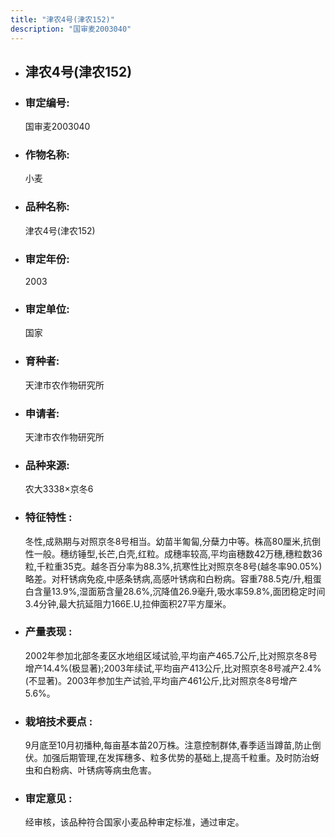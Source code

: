 ```yaml
---
title: "津农4号(津农152)"
description: "国审麦2003040"
---
```

* ## 津农4号(津农152)
* ###  审定编号:  
   国审麦2003040

*  ### 作物名称:  
   小麦

*   ###  品种名称: 
    津农4号(津农152)

*   ### 审定年份: 
    2003

*   ### 审定单位:  
    国家

*   ### 育种者:  
    天津市农作物研究所

*   ### 申请者:  
    天津市农作物研究所

*   ### 品种来源:  
    农大3338×京冬6

*   ### 特征特性 : 
    冬性,成熟期与对照京冬8号相当。幼苗半匍匐,分蘖力中等。株高80厘米,抗倒性一般。穗纺锤型,长芒,白壳,红粒。成穗率较高,平均亩穗数42万穗,穗粒数36粒,千粒重35克。越冬百分率为88.3%,抗寒性比对照京冬8号(越冬率90.05%)略差。对秆锈病免疫,中感条锈病,高感叶锈病和白粉病。容重788.5克/升,粗蛋白含量13.9%,湿面筋含量28.6%,沉降值26.9毫升,吸水率59.8%,面团稳定时间3.4分钟,最大抗延阻力166E.U,拉伸面积27平方厘米。

*   ### 产量表现 : 
    2002年参加北部冬麦区水地组区域试验,平均亩产465.7公斤,比对照京冬8号增产14.4%(极显著);2003年续试,平均亩产413公斤,比对照京冬8号减产2.4%(不显著)。2003年参加生产试验,平均亩产461公斤,比对照京冬8号增产5.6%。

*   ### 栽培技术要点 : 
    9月底至10月初播种,每亩基本苗20万株。注意控制群体,春季适当蹲苗,防止倒伏。加强后期管理,在发挥穗多、粒多优势的基础上,提高千粒重。及时防治蚜虫和白粉病、叶锈病等病虫危害。

*   ### 审定意见 : 
    经审核，该品种符合国家小麦品种审定标准，通过审定。
